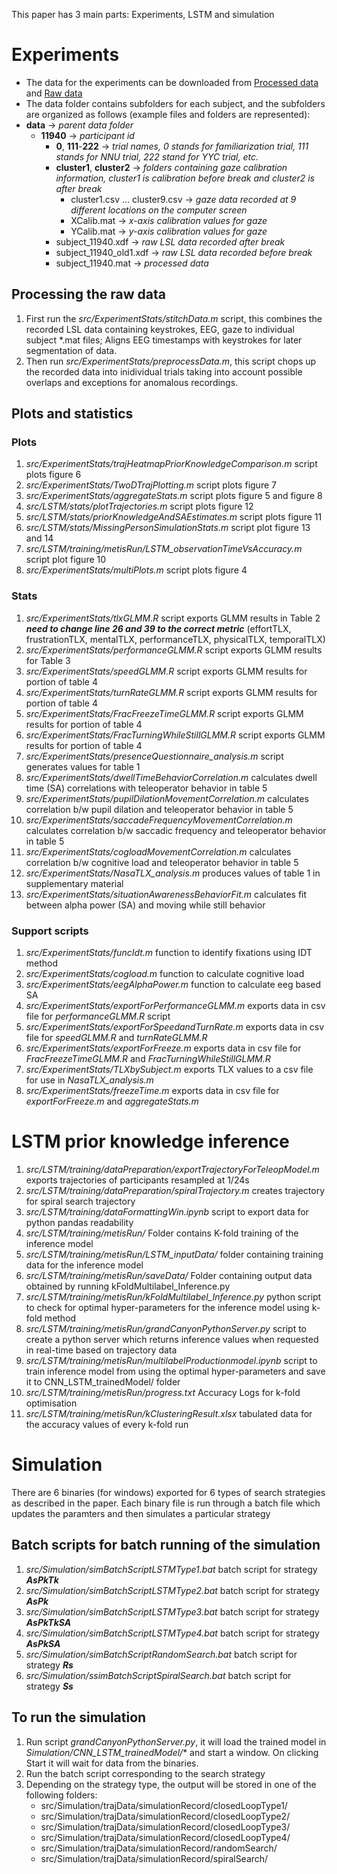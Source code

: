 This paper has 3 main parts: Experiments, LSTM and simulation

# Experiments
- The data for the experiments can be downloaded from 
[Processed data](https://niuits-my.sharepoint.com/:f:/r/personal/z1776960_students_niu_edu/Documents/SARVR_Data?csf=1&web=1&e=VjOEob) and [Raw data](https://niuits-my.sharepoint.com/:f:/r/personal/z1776960_students_niu_edu/Documents/SAR_VR_experimentData?csf=1&web=1&e=536rSK)
- The data folder contains subfolders for each subject, and the subfolders are organized as follows (example files and folders are represented): 
- **data** -> *parent data folder*
    - **11940** -> *participant id*
        - **0**,  **111**-**222** -> *trial names, 0 stands for familiarization trial, 111 stands for NNU trial, 222 stand for YYC trial, etc.*
        - **cluster1**, **cluster2** -> *folders containing gaze calibration information, cluster1 is calibration before break and cluster2 is after break*
            - cluster1.csv ... cluster9.csv -> *gaze data recorded at 9 different locations on the computer screen*
            - XCalib.mat -> *x-axis calibration values for gaze*
            - YCalib.mat -> *y-axis calibration values for gaze*
        - subject_11940.xdf -> *raw LSL data recorded after break*
        - subject_11940_old1.xdf -> *raw LSL data recorded before break*
        - subject_11940.mat -> *processed data*
    

## Processing the raw data

1. First run the *src/ExperimentStats/stitchData.m* script, this combines the recorded LSL data containing keystrokes, EEG, gaze to individual subject *.mat files; Aligns EEG timestamps with keystrokes for later segmentation of data.
2. Then run *src/ExperimentStats/preprocessData.m*, this  script chops up the recorded data into inidividual trials taking into account possible overlaps and exceptions for anomalous recordings.


## Plots and statistics

### Plots
1. *src/ExperimentStats/trajHeatmapPriorKnowledgeComparison.m* script plots figure 6
2. *src/ExperimentStats/TwoDTrajPlotting.m* script plots figure 7
3. *src/ExperimentStats/aggregateStats.m* script plots figure 5 and figure 8
4. *src/LSTM/stats/plotTrajectories.m* script plots figure 12
5. *src/LSTM/stats/priorKnowledgeAndSAEstimates.m* script plots figure 11
6. *src/LSTM/stats/MissingPersonSimulationStats.m* script plot figure 13 and 14
7. *src/LSTM/training/metisRun/LSTM_observationTimeVsAccuracy.m* script plot figure 10
8. *src/ExperimentStats/multiPlots.m* script plots figure 4

### Stats
1. *src/ExperimentStats/tlxGLMM.R* script exports GLMM results in Table 2 ***need to change line 26 and 39 to the correct metric*** (effortTLX, frustrationTLX, mentalTLX, performanceTLX, physicalTLX, temporalTLX)
2. *src/ExperimentStats/performanceGLMM.R* script exports GLMM results for Table 3
3. *src/ExperimentStats/speedGLMM.R* script exports GLMM results for portion of table 4
4. *src/ExperimentStats/turnRateGLMM.R* script exports GLMM results for portion of table 4
5. *src/ExperimentStats/FracFreezeTimeGLMM.R* script exports GLMM results for portion of table 4
6. *src/ExperimentStats/FracTurningWhileStillGLMM.R* script exports GLMM results for portion of table 4
7. *src/ExperimentStats/presenceQuestionnaire_analysis.m* script generates values for table 1
8. *src/ExperimentStats/dwellTimeBehaviorCorrelation.m* calculates dwell time (SA) correlations with teleoperator behavior in table 5
9. *src/ExperimentStats/pupilDilationMovementCorrelation.m* calculates correlation b/w pupil dilation and teleoperator behavior in table 5
10. *src/ExperimentStats/saccadeFrequencyMovementCorrelation.m* calculates correlation b/w saccadic frequency and teleoperator behavior in table 5
11. *src/ExperimentStats/cogloadMovementCorrelation.m* calculates correlation b/w cognitive load and teleoperator behavior in table 5
12. *src/ExperimentStats/NasaTLX_analysis.m* produces values of table 1 in supplementary material
13. *src/ExperimentStats/situationAwarenessBehaviorFit.m* calculates fit between alpha power (SA) and moving while still behavior

### Support scripts
1. *src/ExperimentStats/funcIdt.m* function to identify fixations using IDT method
2. *src/ExperimentStats/cogload.m* function to calculate cognitive load
2. *src/ExperimentStats/eegAlphaPower.m* function to calculate eeg based SA
3. *src/ExperimentStats/exportForPerformanceGLMM.m* exports data in csv file for *performanceGLMM.R* script
4. *src/ExperimentStats/exportForSpeedandTurnRate.m* exports data in csv file for *speedGLMM.R* and *turnRateGLMM.R*
5. *src/ExperimentStats/exportForFreeze.m* exports data in csv file for *FracFreezeTimeGLMM.R* and *FracTurningWhileStillGLMM.R*
7. *src/ExperimentStats/TLXbySubject.m* exports TLX values to a csv file for use in *NasaTLX_analysis.m*
8. *src/ExperimentStats/freezeTime.m* exports data in csv file for *exportForFreeze.m* and *aggregateStats.m*

# LSTM prior knowledge inference

1. *src/LSTM/training/dataPreparation/exportTrajectoryForTeleopModel.m* exports trajectories of participants resampled at 1/24s
2. *src/LSTM/training/dataPreparation/spiralTrajectory.m* creates trajectory for spiral search trajectory
3. *src/LSTM/training/dataFormattingWin.ipynb* script to export data for python pandas readability
4. *src/LSTM/training/metisRun/* Folder contains K-fold training of the inference model
5. *src/LSTM/training/metisRun/LSTM_inputData/* folder containing training data for the inference model
6. *src/LSTM/training/metisRun/saveData/* Folder containing output data obtained by running kFoldMultilabel_Inference.py
7. *src/LSTM/training/metisRun/kFoldMultilabel_Inference.py* python script to check for optimal hyper-parameters for the inference model using k-fold method 
8. *src/LSTM/training/metisRun/grandCanyonPythonServer.py* script to create a python server which returns inference values when requested in real-time based on trajectory data
9. *src/LSTM/training/metisRun/multilabelProductionmodel.ipynb* script to train inference model from using the optimal hyper-parameters and save it to CNN_LSTM_trainedModel/ folder
10. *src/LSTM/training/metisRun/progress.txt* Accuracy Logs for k-fold optimisation
11. *src/LSTM/training/metisRun/kClusteringResult.xlsx* tabulated data for the accuracy values of every k-fold run

# Simulation
There are 6 binaries (for windows) exported for 6 types of search strategies as described in the paper. Each binary file is run through a batch file which updates the paramters and then simulates a particular strategy

## Batch scripts for batch running of the simulation
1. *src/Simulation/simBatchScriptLSTMType1.bat* batch script for strategy ***AsPkTk***
2. *src/Simulation/simBatchScriptLSTMType2.bat* batch script for strategy ***AsPk***
3. *src/Simulation/simBatchScriptLSTMType3.bat* batch script for strategy ***AsPkTkSA***
4. *src/Simulation/simBatchScriptLSTMType4.bat* batch script for strategy ***AsPkSA***
5. *src/Simulation/simBatchScriptRandomSearch.bat* batch script for strategy ***Rs***
6. *src/Simulation/ssimBatchScriptSpiralSearch.bat* batch script for strategy ***Ss***

## To run the simulation 

1. Run script *grandCanyonPythonServer.py*, it will load the trained model in *Simulation/CNN_LSTM_trainedModel/** and start a window. On clicking Start it will wait for data from the binaries.
2. Run the batch script corresponding to the search strategy
3. Depending on the strategy type, the output will be stored in one of the following folders:
    - src/Simulation/trajData/simulationRecord/closedLoopType1/
    - src/Simulation/trajData/simulationRecord/closedLoopType2/
    - src/Simulation/trajData/simulationRecord/closedLoopType3/
    - src/Simulation/trajData/simulationRecord/closedLoopType4/
    - src/Simulation/trajData/simulationRecord/randomSearch/
    - src/Simulation/trajData/simulationRecord/spiralSearch/
